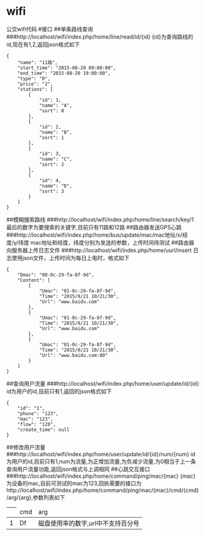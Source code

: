 # wifi
公交wifi代码
#接口
##单条路线查询
###http://localhost/wifi/index.php/home/line/read/id/{id}
{id}为查询路线的id,现在有1,2,返回json格式如下
```
{
    "name": "11路",
    "start_time": "2015-08-20 09:00:00",
    "end_time": "2015-08-20 19:00:00",
    "type": "0",
    "price": "2",
    "stations": [
        {
            "id": 1,
            "name": "A",
            "sort": 0
        },
        {
            "id": 2,
            "name": "B",
            "sort": 1
        },
        {
            "id": 3,
            "name": "C",
            "sort": 2
        },
        {
            "id": 4,
            "name": "D",
            "sort": 3
        }
    ]
}
```
##模糊搜索路线
###http://localhost/wifi/index.php/home/line/search/key/1
最后的数字为要搜索的关键字,目前只有11路和12路
##路由器发送GPS心跳
###http://localhost/wifi/index.php/home/bus/update/mac/mac地址/x/经度/y/纬度
mac地址和经度，纬度分别为发送的参数，上传时间待测试
##路由器向服务器上传日志文件
###http://localhost/wifi/index.php/home/uurl/insert
日志使用json文件，上传时间为每日上电时，格式如下

```
{
    "Dmac": "00-0c-29-fa-8f-9d",
    "Content": [
        {
            "Umac": "01-0c-29-fa-8f-9d",
            "Time": "2015/8/21 10/21/30",
            "Url": "www.baidu.com"
        },
        {
            "Umac": "01-0c-29-fa-8f-9d",
            "Time": "2015/8/21 10/21/30",
            "Url": "www.baidu.com"
        },
        {
            "Umac": "01-0c-29-fa-8f-9d",
            "Time": "2015/8/21 10/21/30",
            "Url": "www.baidu.com:80"
        }
    ]
}
```
##查询用户流量
###http://localhost/wifi/index.php/home/user/update/id/{id}
id为用户的id,目前只有1,返回的json格式如下
```
{
    "id": "1",
    "phone": "123",
    "mac": "123",
    "flow": "120",
    "create_time": null
}
```
##修改用户流量
###http://localhost/wifi/index.php/home/user/update/id/{id}/num/{num}
id为用户的id,目前只有1,num为流量,为正增加流量,为负减少流量,为0相当于上一条查询用户流量功能,返回json格式与上调相同
##心跳交互接口
###http://localhost/wifi/index.php/home/command/ping/mac/{mac}
{mac}为设备的mac,目前可测试的mac为123,回执需要的接口为http://localhost/wifi/index.php/home/command/ping/mac/{mac}/cmd/{cmd}/arg/{arg},参数列表如下
<html>
    <table>
        <thead>
            <th>
                <td>cmd</td>
                <td>arg</td>
            </th>
        </thead>
        <tbody>
            <tr>
                <td>1</td>
                <td>Df</td>
                <td>磁盘使用率的数字,url中不支持百分号</td>
            </tr>
        </tbody>
    </table>
</html>
